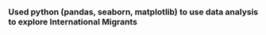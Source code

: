 ### Used python (pandas, seaborn, matplotlib) to use data analysis to explore International Migrants 
 
